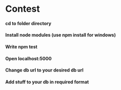 # Contest
#### cd to folder directory
#### Install node modules (use npm install for windows)
#### Write npm test
#### Open localhost:5000
#### Change db url to your desired db url
#### Add stuff to your db in required format
